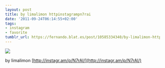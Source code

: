 ```yaml
---
layout: post
title: by limalimon httpinstagrampn7rai
date: '2011-09-24T06:14:55+02:00'
tags:
- instagram
- favorite
tumblr_url: https://fernando.blat.es/post/10585334340/by-limalimon-httpinstagrampn7rai
---
```

 ![](/tumblr_files/tumblr_ls0egwSnRJ1qz4y16o1_640.jpg)  

by limalimon [http://instagr.am/p/N7rAI/](http://instagr.am/p/N7rAI/)
